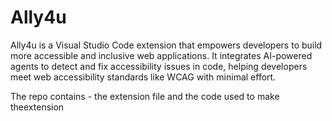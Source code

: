 # Ally4u
Ally4u is a Visual Studio Code extension that empowers developers to build more accessible and inclusive web applications. It integrates AI-powered agents to detect and fix accessibility issues in code, helping developers meet web accessibility standards like WCAG with minimal effort.


The repo contains - the extension file and the code used to make theextension
